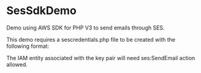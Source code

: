 # SesSdkDemo
Demo using AWS SDK for PHP V3 to send emails through SES. 

This demo requires a sescredentials.php file to be created with the following format:
<?php
$key = "YourAccessKey";
$secret = "YourSecretKey";
?>

The IAM entity associated with the key pair will need ses:SendEmail action allowed.
